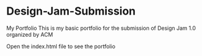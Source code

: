 # Design-Jam-Submission
My Portfolio
This is my basic portfolio for the submission of Design Jam 1.0 organized by ACM

Open the index.html file to see the portfolio
